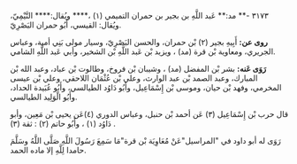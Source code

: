 ٣١٧٣ -** مد:** عَبد اللَّهِ بن بجير بن حمران التميمي (١) ،**** ويُقال:**** التَّيْمِيّ، ويُقال: القيسي، أَبُو حمران البَصْرِيّ.

**روى عن:** أَبِيهِ بجير (٢) بْن حمران، والحسن البَصْرِيّ، وسيار مولى بَنِي أمية، وعباس الجريري، ومعاوية بْن قرة (مد) ، ويزيد بْن عَبد اللَّهِ بْن الشخير، وأبي عَبد اللَّهِ الشامي.

**رَوَى عَنه:** بشر بْن المفضل (مد) ، وشيبان بْن فروخ، وطالوت بْن عباد، وعبد الله بْن المبارك، وعبد الصمد بْن عبد الوارث، وعلي بْن عُثْمَان اللاحقي، وعلي بْن عيسى المخرمي، وفهد بْن حيان، وموسى بْن إِسْمَاعِيل، وأَبُو دَاوُد الطيالسي، وأَبُو عُبَيدة الحداد، وأَبُو الْوَلِيد الطيالسي.

قال حرب بْن إِسْمَاعِيل (٣) عَن أحمد بْن حنبل، وعباس الدوري (٤)عَن يحيى بْن مَعِين، وأبو دَاوُد (١) ، وأَبُو حاتم (٢) : ثقة (٣) .

رَوَى له أبو داود في "المراسيل"عَنْ مُعَاوِيَة بْن قرة"مَا سَمِعَ رَسُولَ اللَّهِ صَلَّى اللَّهُ وسَلَّمَ حامدا لِلَّهِ إلا ماده الحمد.